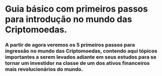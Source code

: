 # Guia básico com primeiros passos para introdução no mundo das Criptomoedas. 

### A partir de agora veremos os 5 primeiros passos para ingressão no mundo das Criptomoedas, contendo aqui tópicos importantes a serem levados adiante em seus estudos para se tornar um investidor na classe de um dos ativos financeiros mais revolucionários do mundo.

